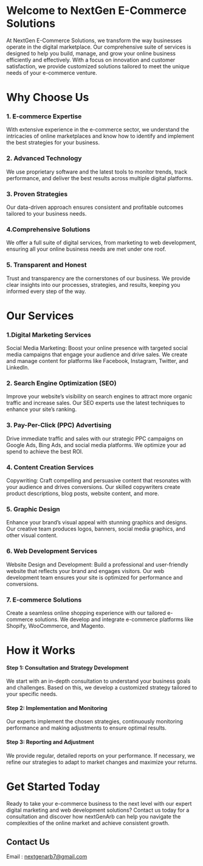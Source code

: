 # Welcome to NextGen E-Commerce Solutions 

At NextGen E-Commerce Solutions, we transform the way businesses operate in the digital marketplace. Our comprehensive suite of services is designed to help you build, manage, and grow your online business efficiently and effectively. With a focus on innovation and customer satisfaction, we provide customized solutions tailored to meet the unique needs of your e-commerce venture.

# Why Choose Us
###  1. E-commerce Expertise
With extensive experience in the e-commerce sector, we understand the intricacies of online marketplaces and know how to identify and implement the best strategies for your business.

### 2. Advanced Technology
We use proprietary software and the latest tools to monitor trends, track performance, and deliver the best results across multiple digital platforms.

### 3. Proven Strategies
Our data-driven approach ensures consistent and profitable outcomes tailored to your business needs.

### 4.Comprehensive Solutions
We offer a full suite of digital services, from marketing to web development, ensuring all your online business needs are met under one roof.

### 5. Transparent and Honest
Trust and transparency are the cornerstones of our business. We provide clear insights into our processes, strategies, and results, keeping you informed every step of the way.

# Our Services

### 1.Digital Marketing Services
Social Media Marketing: Boost your online presence with targeted social media campaigns that engage your audience and drive sales. We create and manage content for platforms like Facebook, Instagram, Twitter, and LinkedIn.

### 2. Search Engine Optimization (SEO)
Improve your website’s visibility on search engines to attract more organic traffic and increase sales. Our SEO experts use the latest techniques to enhance your site’s ranking.

### 3. Pay-Per-Click (PPC) Advertising
Drive immediate traffic and sales with our strategic PPC campaigns on Google Ads, Bing Ads, and social media platforms. We optimize your ad spend to achieve the best ROI.

### 4. Content Creation Services
Copywriting: Craft compelling and persuasive content that resonates with your audience and drives conversions. Our skilled copywriters create product descriptions, blog posts, website content, and more.

### 5. Graphic Design
Enhance your brand’s visual appeal with stunning graphics and designs. Our creative team produces logos, banners, social media graphics, and other visual content.

### 6. Web Development Services
Website Design and Development: Build a professional and user-friendly website that reflects your brand and engages visitors. Our web development team ensures your site is optimized for performance and conversions.

### 7. E-commerce Solutions
Create a seamless online shopping experience with our tailored e-commerce solutions. We develop and integrate e-commerce platforms like Shopify, WooCommerce, and Magento.

# How it Works

#### Step 1: Consultation and Strategy Development
We start with an in-depth consultation to understand your business goals and challenges. Based on this, we develop a customized strategy tailored to your specific needs.

 #### Step 2: Implementation and Monitoring
Our experts implement the chosen strategies, continuously monitoring performance and making adjustments to ensure optimal results.

#### Step 3: Reporting and Adjustment
We provide regular, detailed reports on your performance. If necessary, we refine our strategies to adapt to market changes and maximize your returns.

# Get Started Today
Ready to take your e-commerce business to the next level with our expert digital marketing and web development solutions? Contact us today for a consultation and discover how nextGenArb can help you navigate the complexities of the online market and achieve consistent growth.

## **Contact Us**

Email : nextgenarb7@gmail.com




